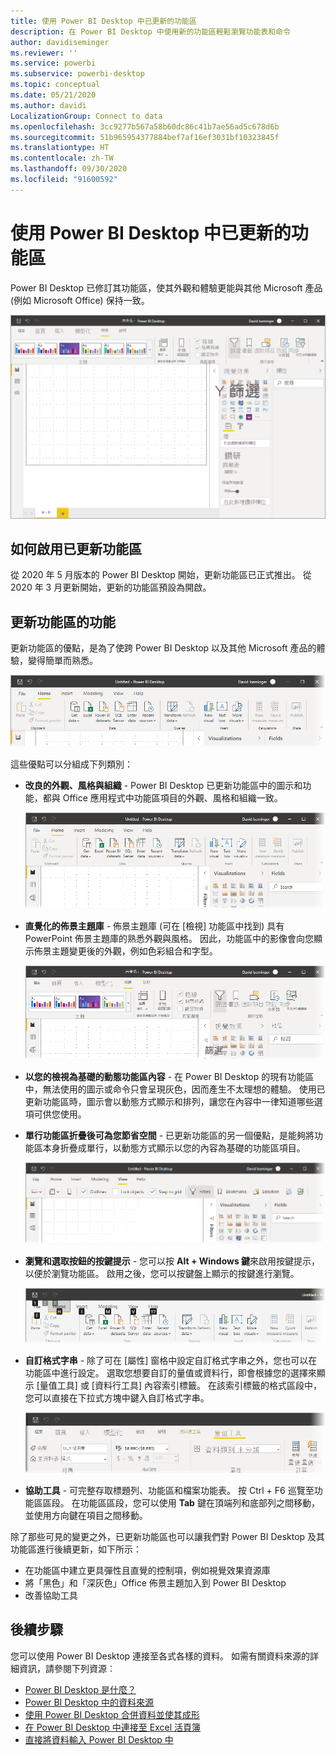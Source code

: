 ```yaml
---
title: 使用 Power BI Desktop 中已更新的功能區
description: 在 Power BI Desktop 中使用新的功能區輕鬆瀏覽功能表和命令
author: davidiseminger
ms.reviewer: ''
ms.service: powerbi
ms.subservice: powerbi-desktop
ms.topic: conceptual
ms.date: 05/21/2020
ms.author: davidi
LocalizationGroup: Connect to data
ms.openlocfilehash: 3cc9277b567a58b60dc86c41b7ae56ad5c678d6b
ms.sourcegitcommit: 51b965954377884bef7af16ef3031bf10323845f
ms.translationtype: HT
ms.contentlocale: zh-TW
ms.lasthandoff: 09/30/2020
ms.locfileid: "91600592"
---
```

# <a name="use-the-updated-ribbon-in-power-bi-desktop"></a>使用 Power BI Desktop 中已更新的功能區

Power BI Desktop 已修訂其功能區，使其外觀和體驗更能與其他 Microsoft 產品 (例如 Microsoft Office) 保持一致。

![Power BI Desktop 中的新功能區](media/desktop-ribbon/desktop-ribbon-02.png)

## <a name="how-to-enable-the-updated-ribbon"></a>如何啟用已更新功能區

從 2020 年 5 月版本的 Power BI Desktop 開始，更新功能區已正式推出。 從 2020 年 3 月更新開始，更新的功能區預設為開啟。 

## <a name="features-of-the-updated-ribbon"></a>更新功能區的功能

更新功能區的優點，是為了使跨 Power BI Desktop 以及其他 Microsoft 產品的體驗，變得簡單而熟悉。 

![特寫 Power BI Desktop 功能區的螢幕擷取畫面。](media/desktop-ribbon/desktop-ribbon-03.png)

這些優點可以分組成下列類別：

* **改良的外觀、風格與組織** - Power BI Desktop 已更新功能區中的圖示和功能，都與 Office 應用程式中功能區項目的外觀、風格和組織一致。

    ![改良的外觀與風格](media/desktop-ribbon/desktop-ribbon-04.png)

* **直覺化的佈景主題庫** - 佈景主題庫 (可在 [檢視] 功能區中找到) 具有 PowerPoint 佈景主題庫的熟悉外觀與風格。 因此，功能區中的影像會向您顯示佈景主題變更後的外觀，例如色彩組合和字型。 

    ![更好的佈景主題](media/desktop-ribbon/desktop-ribbon-05.png)

* **以您的檢視為基礎的動態功能區內容** - 在 Power BI Desktop 的現有功能區中，無法使用的圖示或命令只會呈現灰色，因而產生不太理想的體驗。 使用已更新功能區時，圖示會以動態方式顯示和排列，讓您在內容中一律知道哪些選項可供您使用。

* **單行功能區折疊後可為您節省空間** - 已更新功能區的另一個優點，是能夠將功能區本身折疊成單行，以動態方式顯示以您的內容為基礎的功能區項目。 

    ![摺疊功能區](media/desktop-ribbon/desktop-ribbon-06.png)

* **瀏覽和選取按鈕的按鍵提示** - 您可以按 **Alt + Windows 鍵**來啟用按鍵提示，以便於瀏覽功能區。 啟用之後，您可以按鍵盤上顯示的按鍵進行瀏覽。

    ![按鍵提示](media/desktop-ribbon/desktop-ribbon-07.png)

* **自訂格式字串** - 除了可在 [屬性] 窗格中設定自訂格式字串之外，您也可以在功能區中進行設定。 選取您想要自訂的量值或資料行，即會根據您的選擇來顯示 [量值工具] 或 [資料行工具] 內容索引標籤。 在該索引標籤的格式區段中，您可以直接在下拉式方塊中鍵入自訂格式字串。

    ![自訂格式字串](media/desktop-ribbon/desktop-ribbon-08.png)

* **協助工具** - 可完整存取標題列、功能區和檔案功能表。 按 Ctrl + F6 巡覽至功能區區段。 在功能區區段，您可以使用 **Tab** 鍵在頂端列和底部列之間移動，並使用方向鍵在項目之間移動。


除了那些可見的變更之外，已更新功能區也可以讓我們對 Power BI Desktop 及其功能區進行後續更新，如下所示：

* 在功能區中建立更具彈性且直覺的控制項，例如視覺效果資源庫
* 將「黑色」和「深灰色」Office 佈景主題加入到 Power BI Desktop
* 改善協助工具


## <a name="next-steps"></a>後續步驟
您可以使用 Power BI Desktop 連接至各式各樣的資料。 如需有關資料來源的詳細資訊，請參閱下列資源︰

* [Power BI Desktop 是什麼？](../fundamentals/desktop-what-is-desktop.md)
* [Power BI Desktop 中的資料來源](../connect-data/desktop-data-sources.md)
* [使用 Power BI Desktop 合併資料並使其成形](../connect-data/desktop-shape-and-combine-data.md)
* [在 Power BI Desktop 中連接至 Excel 活頁簿](../connect-data/desktop-connect-excel.md)   
* [直接將資料輸入 Power BI Desktop 中](../connect-data/desktop-enter-data-directly-into-desktop.md)   
